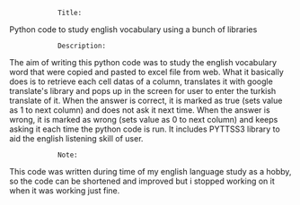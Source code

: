 


				Title:
Python code to study english vocabulary using a bunch of libraries 

				Description:

The aim of writing this python code was to study the english vocabulary word that were copied and pasted to excel file from web.
What it basically does is to retrieve each cell datas of a column, translates it with google translate's library and pops up in the screen for user to enter the turkish translate of it.
When the answer is correct, it is marked as true (sets value as 1 to next column) and does not ask it next time.
When the answer is wrong, it is marked as wrong (sets value as 0 to next column) and keeps asking it each time the python code is run. It includes PYTTSS3 library to aid the english listening skill of user.

				Note:
This code was written during time of my english language study as a hobby, so the code can be shortened and improved but i stopped working on it when it was working just fine.
 

